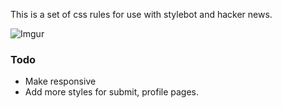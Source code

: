 This is a set of css rules for use with stylebot and hacker news.

![Imgur](http://i.imgur.com/XboCM78.gif)

### Todo
- Make responsive
- Add more styles for submit, profile pages.
